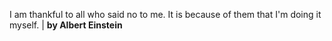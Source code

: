 I am thankful to all who said no to me. It is because of them that I'm doing it myself. | **by Albert Einstein**